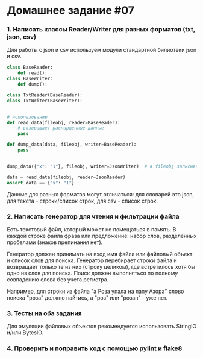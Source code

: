 # Домашнее задание #07

### 1. Написать классы Reader/Writer для разных форматов (txt, json, csv)
Для работы с json и csv используем модули стандартной билиотеки json и csv.

```py
class BaseReader:
    def read():
class BaseWriter:
    def dump():

class TxtReader(BaseReader):
class TxtWriter(BaseWriter):


# использование
def read_data(fileobj, reader=BaseReader):
    # возвращает распаршенные данные
    pass

def dump_data(data, fileobj, writer=BaseReader):
    pass


dump_data({"x": "1"}, fileobj, writer=JsonWriter)  # в fileobj записывается json {"x": "1"}

data = read_data(fileobj, reader=JsonReader)
assert data == {"x": "1"}
```

Данные для разных форматов могут отличаться: для словарей это json, для текста - строки/список строк, для csv - список строк.


### 2. Написать генератор для чтения и фильтрации файла
Есть текстовый файл, который может не помещаться в память.
В каждой строке файла фраза или предложение: набор слов, разделенных пробелами (знаков препинания нет).

Генератор должен принимать на вход имя файла или файловый объект и список слов для поиска.
Генератор перебирает строки файла и возвращает только те из них (строку целиком), где встретилось хотя бы одно из слов для поиска.
Поиск должен выполняться по полному совпадению слова без учета регистра.

Например, для строки из файла "а Роза упала на лапу Азора" слово поиска "роза" должно найтись, а "роз" или "розан" - уже нет.

### 3. Тесты на оба задания
Для эмуляции файловых объектов рекомендуется использовать StringIO и/или BytesIO.

### 4. Проверить и поправить код с помощью pylint и flake8

